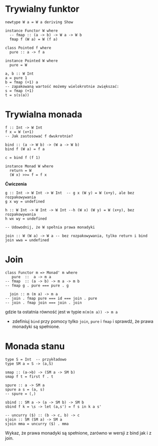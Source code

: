 # Trywialny funktor

~~~~ {.haskell}
newtype W a = W a deriving Show

instance Functor W where
  -- fmap :: (a -> b) -> W a -> W b
  fmap f (W a) = W (f a)

class Pointed f where
  pure :: a -> f a
  
instance Pointed W where
  pure = W
  
a, b :: W Int
a = pure 1
b = fmap (+1) a
-- zapakowaną wartość możemy wielokrotnie zwiększać:
s = fmap (+1)
t = s(s(a))
~~~~

# Trywialna monada

~~~~ {.haskell}
f :: Int -> W Int
f x = W (x+1)
-- Jak zastosować f dwukrotnie?

bind :: (a -> W b) -> (W a -> W b)
bind f (W a) = f a

c = bind f (f 1)

instance Monad W where
  return = W
  (W x) >>= f = f x
~~~~

**Ćwiczenia**

~~~~
g :: Int -> W Int -> W Int  -- g x (W y) = W (x+y), ale bez rozpakowywania
g x wy = undefined

h :: W Int -> W Int -> W Int --h (W x) (W y) = W (x+y), bez rozpakowywania
h wx wy = undefined

-- Udowodnij, że W spełnia prawa monadyki

join :: W (W a) -> W a -- bez rozpakowywania, tylko return i bind
join wwa = undefined
~~~~

# Join

~~~~ {.haskell}
class Functor m => Monad' m where
   pure  ::  a -> m a
-- fmap  :: (a -> b) -> m a -> m b
-- fmap g . pure === pure . g

  join :: m (m a) -> m a
-- join . fmap pure === id === join . pure
-- join . fmap join === join . join
~~~~

gdzie ta ostatnia równość jest w typie `m(m(m a)) -> m a`

* zdefiniuj `bind` przy pomocy tylko `join`, `pure` i `fmap` i sprawdź, że prawa monadyki są spełnione.

# Monada stanu

~~~~ {.haskell}
type S = Int  -- przykładowo
type SM a = S -> (a,S)

smap :: (a->b) -> (SM a -> SM b)
smap f t = first f . t 

spure :: a -> SM a
spure a s = (a, s)
-- spure = (,)

sbind :: SM a -> (a -> SM b) -> SM b
sbind f k = \s -> let (a,s') = f s in k a s'

-- uncurry ($) :: (b -> c, b) -> c
sjoin :: SM (SM a) -> SM a
sjoin mma = uncurry ($) . mma
~~~~

Wykaz, że prawa monadyki są spełnione, zarówno w wersji z bind jak i z join.
